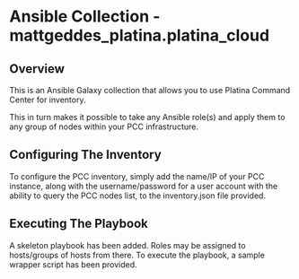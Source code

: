 # Ansible Collection - mattgeddes_platina.platina_cloud

## Overview

This is an Ansible Galaxy collection that allows you to use Platina Command
Center for inventory.

This in turn makes it possible to take any Ansible role(s) and apply them to
any group of nodes within your PCC infrastructure.

## Configuring The Inventory

To configure the PCC inventory, simply add the name/IP of your PCC instance,
along with the username/password for a user account with the ability to query
the PCC nodes list, to the inventory.json file provided.

## Executing The Playbook

A skeleton playbook has been added. Roles may be assigned to hosts/groups of
hosts from there. To execute the playbook, a sample wrapper script has been
provided.
